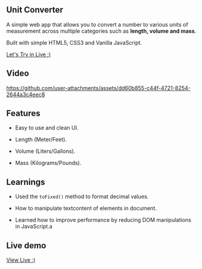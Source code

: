 ## Unit Converter
A simple web app that allows you to convert a number to various units of measurement across multiple categories such as **length, volume and mass**.

Built with simple HTML5, CSS3 and Vanilla JavaScript.

[ Let's Try in Live :)](https://gmarav05.github.io/unit-converter/)

## Video


https://github.com/user-attachments/assets/dd60b855-c44f-4721-8254-2644a3c4eec8






## Features

- Easy to use and clean UI.

- Length (Meter/Feet).

- Volume (Liters/Gallons).

- Mass (Kilograms/Pounds).

## Learnings

- Used the `toFixed()` method to format decimal values.

- How to manipulate textcontent of elements in document.

- Learned how to improve performance by reducing DOM manipulations in JavaScript.a

## Live demo

[ View Live  :)](https://gmarav05.github.io/unit-converter/)
 
